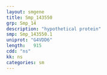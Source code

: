 ```yaml
---
layout: smgene
title: Smp_143550
grp: Smp_14
description: "hypothetical protein"
smp: Smp_143550.1
uniprot: "G4VDD6"
length:   915
cdd: "ns"
kk: ns
categories: sm
---
```

